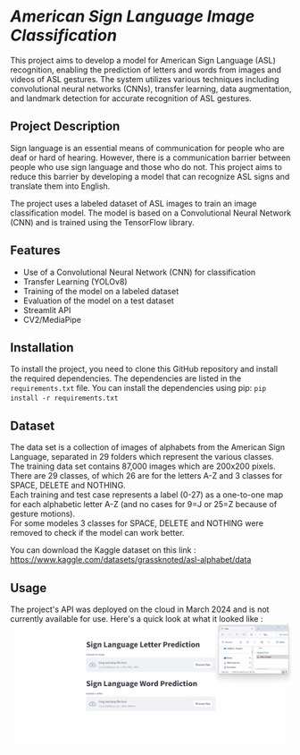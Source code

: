 # *American Sign Language Image Classification*

This project aims to develop a model for American Sign Language (ASL) recognition, enabling the prediction of letters and words from images and videos of ASL gestures. The system utilizes various techniques including convolutional neural networks (CNNs), transfer learning, data augmentation, and landmark detection for accurate recognition of ASL gestures.

## Project Description

Sign language is an essential means of communication for people who are deaf or hard of hearing. However, there is a communication barrier between people who use sign language and those who do not. This project aims to reduce this barrier by developing a model that can recognize ASL signs and translate them into English.

The project uses a labeled dataset of ASL images to train an image classification model. The model is based on a Convolutional Neural Network (CNN) and is trained using the TensorFlow library.

## Features

- Use of a Convolutional Neural Network (CNN) for classification
- Transfer Learning (YOLOv8)
- Training of the model on a labeled dataset
- Evaluation of the model on a test dataset
- Streamlit API
- CV2/MediaPipe

## Installation

To install the project, you need to clone this GitHub repository and install the required dependencies. The dependencies are listed in the `requirements.txt` file. You can install the dependencies using pip:
`pip install -r requirements.txt`

## Dataset
The data set is a collection of images of alphabets from the American Sign Language, separated in 29 folders which represent the various classes.  
The training data set contains 87,000 images which are 200x200 pixels. There are 29 classes, of which 26 are for the letters A-Z and 3 classes for SPACE, DELETE and NOTHING.  
Each training and test case represents a label (0-27) as a one-to-one map for each alphabetic letter A-Z (and no cases for 9=J or 25=Z because of gesture motions).  
For some modeles 3 classes for SPACE, DELETE and NOTHING were removed to check if the model can work better.

You can download the Kaggle dataset on this link : https://www.kaggle.com/datasets/grassknoted/asl-alphabet/data

## Usage

The project's API was deployed on the cloud in March 2024 and is not currently available for use. Here's a quick look at what it looked like :
![Live Usage of the API predicting the word LEWAGON](API_TEST.gif)
